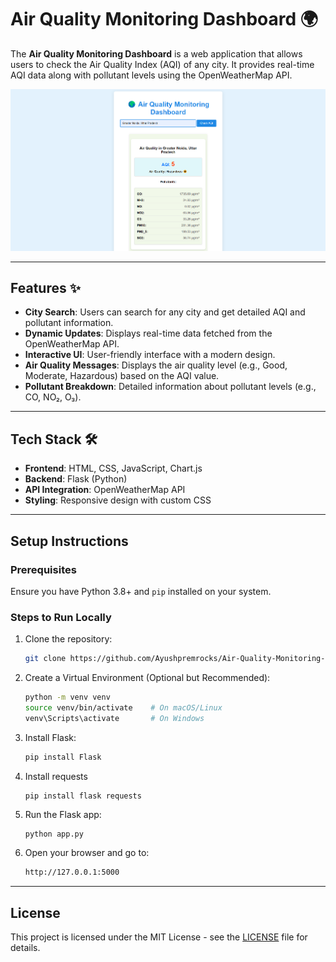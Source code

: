 # Air Quality Monitoring Dashboard 🌍

The **Air Quality Monitoring Dashboard** is a web application that allows users to check the Air Quality Index (AQI) of any city. It provides real-time AQI data along with pollutant levels using the OpenWeatherMap API.

![Screenshot of the model](assets/Weather-App-Image.png)

---
## Features ✨

- **City Search**: Users can search for any city and get detailed AQI and pollutant information.
- **Dynamic Updates**: Displays real-time data fetched from the OpenWeatherMap API.
- **Interactive UI**: User-friendly interface with a modern design.
- **Air Quality Messages**: Displays the air quality level (e.g., Good, Moderate, Hazardous) based on the AQI value.
- **Pollutant Breakdown**: Detailed information about pollutant levels (e.g., CO, NO₂, O₃).
---
## Tech Stack 🛠️

- **Frontend**: HTML, CSS, JavaScript, Chart.js
- **Backend**: Flask (Python)
- **API Integration**: OpenWeatherMap API
- **Styling**: Responsive design with custom CSS
---
## **Setup Instructions**
### Prerequisites
Ensure you have Python 3.8+ and `pip` installed on your system.

### Steps to Run Locally
1. Clone the repository:
   ```bash
   git clone https://github.com/Ayushpremrocks/Air-Quality-Monitoring-Dashboard
2. Create a Virtual Environment (Optional but Recommended):
   ```bash
   python -m venv venv
   source venv/bin/activate    # On macOS/Linux
   venv\Scripts\activate       # On Windows
3. Install Flask:
   ```bash
   pip install Flask
   ```
4. Install requests
   ```
   pip install flask requests
   ```
5. Run the Flask app:
   ```bash
   python app.py

6. Open your browser and go to:
   ```bash
   http://127.0.0.1:5000
---
## License

This project is licensed under the MIT License - see the [LICENSE](LICENSE) file for details.
